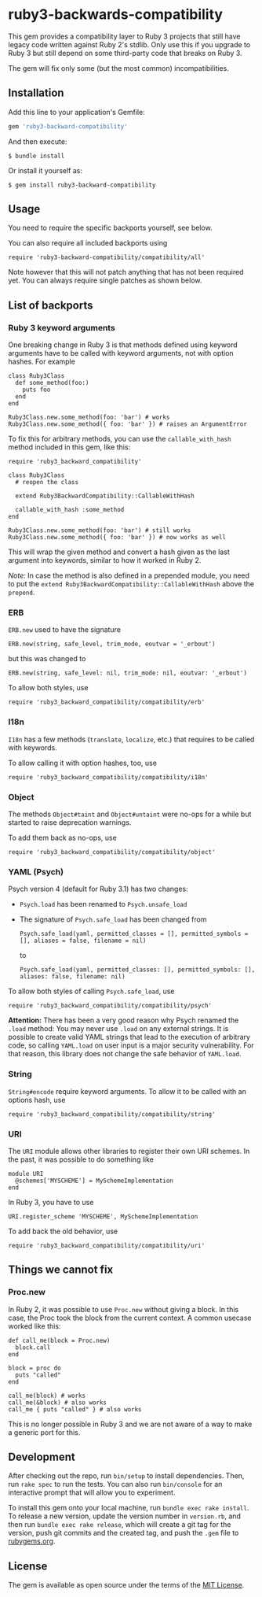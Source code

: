 # ruby3-backwards-compatibility

This gem provides a compatibility layer to Ruby 3 projects that still have legacy code written against Ruby 2's stdlib. Only use this if you upgrade to Ruby 3 but still depend on some third-party code that breaks on Ruby 3.

The gem will fix only some (but the most common) incompatibilities.

## Installation

Add this line to your application's Gemfile:

```ruby
gem 'ruby3-backward-compatibility'
```

And then execute:

    $ bundle install

Or install it yourself as:

    $ gem install ruby3-backward-compatibility

## Usage

You need to require the specific backports yourself, see below.

You can also require all included backports using

```
require 'ruby3-backward-compatibility/compatibility/all'
```

Note however that this will not patch anything that has not been required yet. You can always require single patches as shown below.


## List of backports

### Ruby 3 keyword arguments

One breaking change in Ruby 3 is that methods defined using keyword arguments have to be called with keyword arguments, not with option hashes. For example

```
class Ruby3Class
  def some_method(foo:)
    puts foo
  end
end

Ruby3Class.new.some_method(foo: 'bar') # works
Ruby3Class.new.some_method({ foo: 'bar' }) # raises an ArgumentError
```

To fix this for arbitrary methods, you can use the `callable_with_hash` method included in this gem, like this:

```
require 'ruby3_backward_compatibility'

class Ruby3Class
  # reopen the class

  extend Ruby3BackwardCompatibility::CallableWithHash

  callable_with_hash :some_method
end

Ruby3Class.new.some_method(foo: 'bar') # still works
Ruby3Class.new.some_method({ foo: 'bar' }) # now works as well
```

This will wrap the given method and convert a hash given as the last argument into keywords, similar to how it worked in Ruby 2.

*Note:* In case the method is also defined in a prepended module, you need to put the `extend Ruby3BackwardCompatibility::CallableWithHash` above the `prepend`.

### ERB

`ERB.new` used to have the signature

```
ERB.new(string, safe_level, trim_mode, eoutvar = '_erbout')
```

but this was changed to

```
ERB.new(string, safe_level: nil, trim_mode: nil, eoutvar: '_erbout')
```

To allow both styles, use

```
require 'ruby3_backward_compatibility/compatibility/erb'
```


### I18n

`I18n` has a few methods (`translate`, `localize`, etc.) that requires to be called with keywords.

To allow calling it with option hashes, too, use

```
require 'ruby3_backward_compatibility/compatibility/i18n'
```


### Object

The methods `Object#taint` and `Object#untaint` were no-ops for a while but started to raise deprecation warnings.

To add them back as no-ops, use

```
require 'ruby3_backward_compatibility/compatibility/object'
```


### YAML (Psych)

Psych version 4 (default for Ruby 3.1) has two changes:
- `Psych.load` has been renamed to `Psych.unsafe_load`
- The signature of `Psych.safe_load` has been changed from

  ```
  Psych.safe_load(yaml, permitted_classes = [], permitted_symbols = [], aliases = false, filename = nil)
  ```

  to

  ```
  Psych.safe_load(yaml, permitted_classes: [], permitted_symbols: [], aliases: false, filename: nil)
  ```

To allow both styles of calling `Psych.safe_load`, use

```
require 'ruby3_backward_compatibility/compatibility/psych'
```

**Attention:** There has been a very good reason why Psych renamed the `.load` method: You may never use `.load` on any external strings. It is possible to create valid YAML strings that lead to the execution of arbitrary code, so calling `YAML.load` on user input is a major security vulnerability. For that reason, this library does not change the safe behavior of `YAML.load`.


### String

`String#encode` require keyword arguments. To allow it to be called with an options hash, use

```
require 'ruby3_backward_compatibility/compatibility/string'
```


### URI

The `URI` module allows other libraries to register their own URI schemes. In the past, it was possible to do something like

```
module URI
  @schemes['MYSCHEME'] = MySchemeImplementation
end
```

In Ruby 3, you have to use

```
URI.register_scheme 'MYSCHEME', MySchemeImplementation
```

To add back the old behavior, use

```
require 'ruby3_backward_compatibility/compatibility/uri'
```


## Things we cannot fix

### Proc.new

In Ruby 2, it was possible to use `Proc.new` without giving a block. In this case, the Proc took the block from the current context. A common usecase worked like this:

```
def call_me(block = Proc.new)
  block.call
end

block = proc do
  puts "called"
end

call_me(block) # works
call_me(&block) # also works
call_me { puts "called" } # also works
```

This is no longer possible in Ruby 3 and we are not aware of a way to make a generic port for this.



## Development

After checking out the repo, run `bin/setup` to install dependencies. Then, run `rake spec` to run the tests. You can also run `bin/console` for an interactive prompt that will allow you to experiment.

To install this gem onto your local machine, run `bundle exec rake install`. To release a new version, update the version number in `version.rb`, and then run `bundle exec rake release`, which will create a git tag for the version, push git commits and the created tag, and push the `.gem` file to [rubygems.org](https://rubygems.org).

## License

The gem is available as open source under the terms of the [MIT License](https://opensource.org/licenses/MIT).
